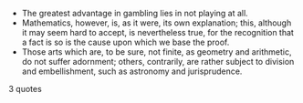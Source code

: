  - The greatest advantage in gambling lies in not playing at all.
 - Mathematics, however, is, as it were, its own explanation; this, although it may seem hard to accept, is nevertheless true, for the recognition that a fact is so is the cause upon which we base the proof.
 - Those arts which are, to be sure, not finite, as geometry and arithmetic, do not suffer adornment; others, contrarily, are rather subject to division and embellishment, such as astronomy and jurisprudence.

3 quotes